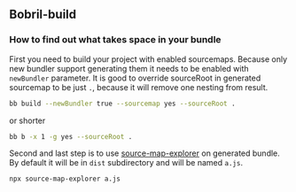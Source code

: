 ## Bobril-build

### How to find out what takes space in your bundle

First you need to build your project with enabled sourcemaps. Because only new bundler support generating them it needs to be enabled with `newBundler` parameter. It is good to override sourceRoot in generated sourcemap to be just `.`, because it will remove one nesting from result.

```bash
bb build --newBundler true --sourcemap yes --sourceRoot .
```

or shorter

```bash
bb b -x 1 -g yes --sourceRoot .
```

Second and last step is to use [source-map-explorer](https://github.com/danvk/source-map-explorer) on generated bundle. By default it will be in `dist` subdirectory and will be named `a.js`.

```bash
npx source-map-explorer a.js
```
